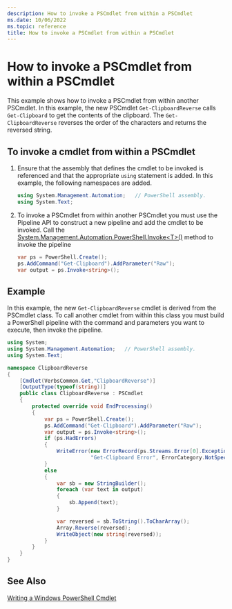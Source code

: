```yaml
---
description: How to invoke a PSCmdlet from within a PSCmdlet
ms.date: 10/06/2022
ms.topic: reference
title: How to invoke a PSCmdlet from within a PSCmdlet
---
```

# How to invoke a PSCmdlet from within a PSCmdlet

This example shows how to invoke a PSCmdlet from within another PSCmdlet. In this example, the new
PSCmdlet `Get-ClipboardReverse` calls `Get-Clipboard` to get the contents of the clipboard. The
`Get-ClipboardReverse` reverses the order of the characters and returns the reversed string.

## To invoke a cmdlet from within a PSCmdlet

1. Ensure that the assembly that defines the cmdlet to be invoked is referenced and that the
   appropriate `using` statement is added. In this example, the following namespaces are added.

    ```csharp
    using System.Management.Automation;   // PowerShell assembly.
    using System.Text;
    ```

1. To invoke a PSCmdlet from within another PSCmdlet you must use the Pipeline API to construct a
   new pipeline and add the cmdlet to be invoked. Call the
   [System.Management.Automation.PowerShell.Invoke\<T>()][01] method to invoke the pipeline

    ```csharp
    var ps = PowerShell.Create();
    ps.AddCommand("Get-Clipboard").AddParameter("Raw");
    var output = ps.Invoke<string>();
    ```

## Example

In this example, the new `Get-ClipboardReverse` cmdlet is derived from the PSCmdlet class. To call
another cmdlet from within this class you must build a PowerShell pipeline with the command and
parameters you want to execute, then invoke the pipeline.

```csharp
using System;
using System.Management.Automation;   // PowerShell assembly.
using System.Text;

namespace ClipboardReverse
{
    [Cmdlet(VerbsCommon.Get,"ClipboardReverse")]
    [OutputType(typeof(string))]
    public class ClipboardReverse : PSCmdlet
    {
        protected override void EndProcessing()
        {
            var ps = PowerShell.Create();
            ps.AddCommand("Get-Clipboard").AddParameter("Raw");
            var output = ps.Invoke<string>();
            if (ps.HadErrors)
            {
                WriteError(new ErrorRecord(ps.Streams.Error[0].Exception,
                           "Get-Clipboard Error", ErrorCategory.NotSpecified, null));
            }
            else
            {
                var sb = new StringBuilder();
                foreach (var text in output)
                {
                    sb.Append(text);
                }

                var reversed = sb.ToString().ToCharArray();
                Array.Reverse(reversed);
                WriteObject(new string(reversed));
            }
        }
    }
}
```

## See Also

[Writing a Windows PowerShell Cmdlet][02]

<!-- link references -->
[01]: /dotnet/api/system.management.automation.powershell.invoke#system-management-automation-powershell-invoke-1
[02]: ./writing-a-windows-powershell-cmdlet.md
